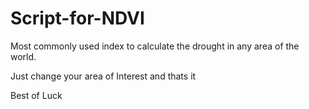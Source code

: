 # Script-for-NDVI
Most commonly used index to calculate the drought in any area of the world.

Just change your area of Interest and thats it

Best of Luck
